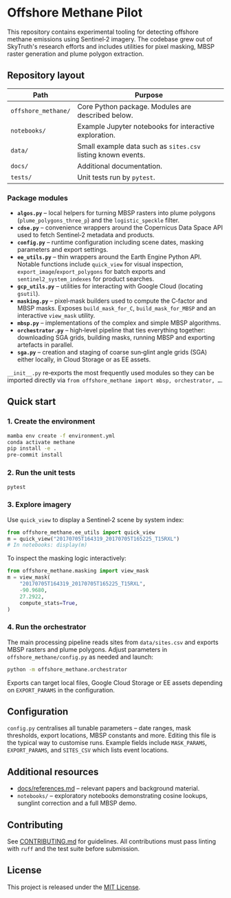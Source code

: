 # Offshore Methane Pilot

This repository contains experimental tooling for detecting offshore methane emissions using Sentinel‑2 imagery. The codebase grew out of SkyTruth's research efforts and includes utilities for pixel masking, MBSP raster generation and plume polygon extraction.

## Repository layout

| Path | Purpose |
| --- | --- |
| `offshore_methane/` | Core Python package. Modules are described below. |
| `notebooks/` | Example Jupyter notebooks for interactive exploration. |
| `data/` | Small example data such as `sites.csv` listing known events. |
| `docs/` | Additional documentation. |
| `tests/` | Unit tests run by `pytest`. |

### Package modules

- **`algos.py`** – local helpers for turning MBSP rasters into plume polygons (`plume_polygons_three_p`) and the `logistic_speckle` filter.
- **`cdse.py`** – convenience wrappers around the Copernicus Data Space API used to fetch Sentinel‑2 metadata and products.
- **`config.py`** – runtime configuration including scene dates, masking parameters and export settings.
- **`ee_utils.py`** – thin wrappers around the Earth Engine Python API.  Notable functions include `quick_view` for visual inspection, `export_image`/`export_polygons` for batch exports and `sentinel2_system_indexes` for product searches.
- **`gcp_utils.py`** – utilities for interacting with Google Cloud (locating `gsutil`).
- **`masking.py`** – pixel‑mask builders used to compute the C‑factor and MBSP masks.  Exposes `build_mask_for_C`, `build_mask_for_MBSP` and an interactive `view_mask` utility.
- **`mbsp.py`** – implementations of the complex and simple MBSP algorithms.
- **`orchestrator.py`** – high‑level pipeline that ties everything together: downloading SGA grids, building masks, running MBSP and exporting artefacts in parallel.
- **`sga.py`** – creation and staging of coarse sun‑glint angle grids (SGA) either locally, in Cloud Storage or as EE assets.

`__init__.py` re‑exports the most frequently used modules so they can be imported directly via `from offshore_methane import mbsp, orchestrator, …`.

## Quick start

### 1. Create the environment

```bash
mamba env create -f environment.yml
conda activate methane
pip install -e .
pre-commit install
```

### 2. Run the unit tests

```bash
pytest
```

### 3. Explore imagery

Use `quick_view` to display a Sentinel‑2 scene by system index:

```python
from offshore_methane.ee_utils import quick_view
m = quick_view("20170705T164319_20170705T165225_T15RXL")
# In notebooks: display(m)
```

To inspect the masking logic interactively:

```python
from offshore_methane.masking import view_mask
m = view_mask(
    "20170705T164319_20170705T165225_T15RXL",
    -90.9680,
    27.2922,
    compute_stats=True,
)
```

### 4. Run the orchestrator

The main processing pipeline reads sites from `data/sites.csv` and exports MBSP rasters and plume polygons. Adjust parameters in `offshore_methane/config.py` as needed and launch:

```bash
python -m offshore_methane.orchestrator
```

Exports can target local files, Google Cloud Storage or EE assets depending on `EXPORT_PARAMS` in the configuration.

## Configuration

`config.py` centralises all tunable parameters – date ranges, mask thresholds, export locations, MBSP constants and more. Editing this file is the typical way to customise runs. Example fields include `MASK_PARAMS`, `EXPORT_PARAMS`, and `SITES_CSV` which lists event locations.

## Additional resources

- [docs/references.md](docs/references.md) – relevant papers and background material.
- `notebooks/` – exploratory notebooks demonstrating cosine lookups, sunglint correction and a full MBSP demo.

## Contributing

See [CONTRIBUTING.md](CONTRIBUTING.md) for guidelines. All contributions must pass linting with `ruff` and the test suite before submission.

## License

This project is released under the [MIT License](LICENSE).
